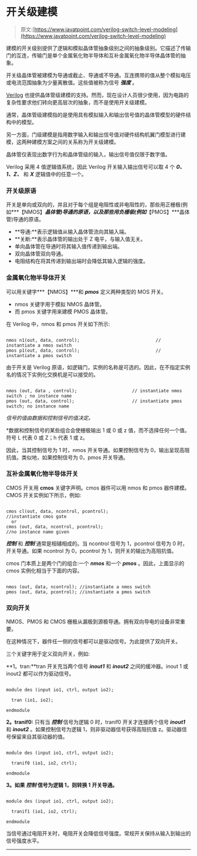 # 开关级建模

> 原文:[https://www.javatpoint.com/verilog-switch-level-modeling](https://www.javatpoint.com/verilog-switch-level-modeling)

建模的开关级别提供了逻辑和模拟晶体管抽象级别之间的抽象级别。它描述了传输门的互连，传输门是单个金属氧化物半导体和互补金属氧化物半导体晶体管的抽象。

开关级晶体管被建模为导通或截止、导通或不导通。互连携带的值从整个模拟电压或电流范围抽象为少量离散值。这些值被称为信号 ***强度*** 。

[Verilog](https://www.javatpoint.com/verilog) 也提供晶体管级建模的支持。然而，现在设计人员很少使用，因为电路的复杂性要求他们转向更高层次的抽象，而不是使用开关级建模。

通常，晶体管级建模指的是使用具有模拟输入和输出信号值的晶体管模型的硬件结构中的模型。

另一方面，门级建模是指用数字输入和输出信号值对硬件结构机翼门模型进行建模，这两种建模方案之间的关系称为开关级建模。

晶体管仅表现出数字行为和晶体管级的输入，输出信号值仅限于数字值。

Verilog 采用 4 值逻辑值系统，因此 Verilog 开关输入输出信号可以取 4 个 ***0、1、Z、*** 和 ***X*** 逻辑值中的任意一个。

### 开关级原语

开关是单向或双向的，并且对于每个组是电阻性或非电阻性的，那些用正栅极(例如***【NMOS】***晶体管)导通的原语，以及那些用负栅极(例如***【PMOS】***晶体管)导通的原语。

*   **导通:**表示逻辑值从输入晶体管流向其输入端。
*   **关断:**表示晶体管的输出处于 Z 电平，与输入值无关。
*   单向晶体管在导通时将其输入值传递到输出端。
*   双向晶体管双向导通。
*   电阻结构在将其传递到输出端时会降低其输入逻辑的强度。

### 金属氧化物半导体开关

可以用关键字***【NMOS】***和 ***pmos*** 定义两种类型的 MOS 开关。

*   nmos 关键字用于模拟 NMOS 晶体管。
*   而 pmos 关键字用来建模 PMOS 晶体管。

在 Verilog 中，nmos 和 pmos 开关如下所示:

```

nmos n1(out, data, control);                             // instantiate a nmos switch
pmos p1(out, data, control);                             // instantiate a pmos switch

```

由于开关是 Verilog 原语，如逻辑门，实例的名称是可选的。因此，在不指定实例名的情况下实例化交换机是可以接受的。

```

nmos (out, data , control);                     // instantiate nmos switch ; no instance name
pmos (out, data, control);                      // instantiate pmos switch; no instance name

```

*信号的值由数据和控制信号的值决定。*

 *数据和控制信号的某些组合会使栅极输出 1 或 0 或 z 值，而不选择任何一个值。符号 L 代表 0 或 Z；h 代表 1 或 z。

因此，当其控制信号为 1 时，nmos 开关导通。如果控制信号为 0，输出呈现高阻抗值。类似地，如果控制信号为 0，pmos 开关导通。

### 互补金属氧化物半导体开关

CMOS 开关用 **cmos** 关键字声明。cmos 器件可以用 nmos 和 pmos 器件建模。CMOS 开关实例如下所示，例如:

```

cmos cl(out, data, ncontrol, pcontrol);                               //instantiate cmos gate
  or
cmos (out, data, ncontrol, pcontrol);                                 //no instance name given

```

***控制*** 和 ***控制*** 通常是相辅相成的。当 ncontrol 信号为 1，pcontrol 信号为 0 时，开关导通。如果 ncontrol 为 0，pcontrol 为 1，则开关的输出为高阻抗值。

cmos 门本质上是两个门的组合:一个 ***nmos*** 和一个 ***pmos*** 。因此，上面显示的 cmos 实例化相当于下面的内容。

```

nmos (out, data, ncontrol); //instantiate a nmos switch
pmos (out, data, pcontrol); //instantiate a pmos switch

```

### 双向开关

NMOS、PMOS 和 CMOS 栅极从漏极到源极导通。拥有双向导电的设备非常重要。

在这种情况下，器件任一侧的信号都可以是驱动信号。为此提供了双向开关。

三个关键字用于定义双向开关，例如:

**1。tran:**tran 开关充当两个信号 ***inout1*** 和 ***inout2*** 之间的缓冲器。inout 1 或 inout2 都可以作为驱动信号。

```

module des (input io1, ctrl, output io2);

  tran (io1, io2);

endmodule

```

**2。tranif0:** 只有当 ***控制*** 信号为逻辑 0 时，tranif0 开关才连接两个信号 ***inout1*** 和 ***inout2*** 。如果控制信号为逻辑 1，则非驱动器信号获得高阻抗值 z。驱动器信号保留来自其驱动器的值。

```

module des (input io1, ctrl, output io2);

  tranif0 (io1, io2, ctrl);

endmodule

```

**3。如果 ***控制*** 信号为逻辑 1，则转换 1 开关导通。**

```

module des (input io1, ctrl, output io2);

  tranif1 (io1, io2, ctrl);

endmodule

```

当信号通过电阻开关时，电阻开关会降低信号强度。常规开关保持从输入到输出的信号强度水平。

* * **